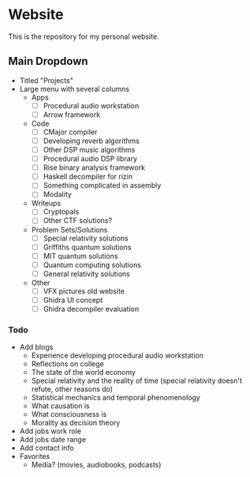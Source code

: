 # Website

This is the repository for my personal website.

## Main Dropdown
 - Titled "Projects"
 - Large menu with several columns
   - Apps
     - [ ] Procedural audio workstation
     - [ ] Arrow framework
   - Code
     - [ ] CMajor compiler
     - [ ] Developing reverb algorithms
     - [ ] Other DSP music algorithms
     - [ ] Procedural audio DSP library
     - [ ] Rise binary analysis framework
     - [ ] Haskell decompiler for rizin
     - [ ] Something complicated in assembly
     - [ ] Modality
   - Writeups
     - [ ] Cryptopals
     - [ ] Other CTF solutions?
   - Problem Sets/Solutions
     - [ ] Special relativity solutions
     - [ ] Griffiths quantum solutions
     - [ ] MIT quantum solutions
     - [ ] Quantum computing solutions
     - [ ] General relativity solutions
   - Other
     - [ ] VFX pictures old website
     - [ ] Ghidra UI concept
     - [ ] Ghidra decompiler evaluation

### Todo
 - Add blogs
   - Experience developing procedural audio workstation
   - Reflections on college
   - The state of the world economy
   - Special relativity and the reality of time (special relativity doesn't refute, other reasons do)
   - Statistical mechanics and temporal phenomenology
   - What causation is
   - What consciousness is
   - Morality as decision theory
 - Add jobs work role
 - Add jobs date range
 - Add contact info
 - Favorites
   - Media? (movies, audiobooks, podcasts)
